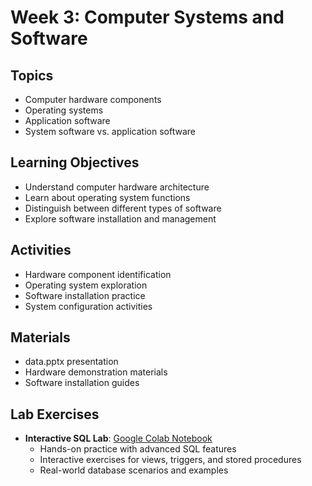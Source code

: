 # Week 3: Computer Systems and Software

## Topics
- Computer hardware components
- Operating systems
- Application software
- System software vs. application software

## Learning Objectives
- Understand computer hardware architecture
- Learn about operating system functions
- Distinguish between different types of software
- Explore software installation and management

## Activities
- Hardware component identification
- Operating system exploration
- Software installation practice
- System configuration activities

## Materials
- data.pptx presentation
- Hardware demonstration materials
- Software installation guides

## Lab Exercises
- **Interactive SQL Lab**: [Google Colab Notebook](https://colab.research.google.com/drive/1XLARWDjX_nBdXyxHixl9XcGeCEfvz44_#scrollTo=hM9Cr0yvHNqm)
  - Hands-on practice with advanced SQL features
  - Interactive exercises for views, triggers, and stored procedures
  - Real-world database scenarios and examples
